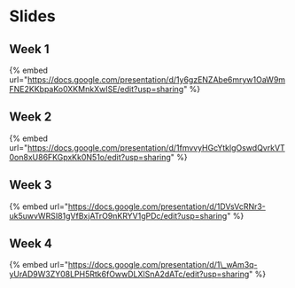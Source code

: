 # Slides

## **Week 1** 

{% embed url="https://docs.google.com/presentation/d/1y6gzENZAbe6mryw1OaW9mFNE2KKbpaKo0XKMnkXwISE/edit?usp=sharing" %}

## Week 2

{% embed url="https://docs.google.com/presentation/d/1fmvvyHGcYtklgOswdQvrkVT0on8xU86FKGpxKk0N51o/edit?usp=sharing" %}

## Week 3

{% embed url="https://docs.google.com/presentation/d/1DVsVcRNr3-uk5uwvWRSI81gVfBxjATrO9nKRYV1gPDc/edit?usp=sharing" %}

## Week 4

{% embed url="https://docs.google.com/presentation/d/1\_wAm3q-yUrAD9W3ZY08LPH5Rtk6fOwwDLXlSnA2dATc/edit?usp=sharing" %}



